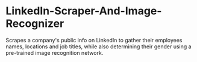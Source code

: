 # LinkedIn-Scraper-And-Image-Recognizer
Scrapes a company's public info on LinkedIn to gather their employees names, locations and job titles, while also determining their gender using a pre-trained image recognition network. 
